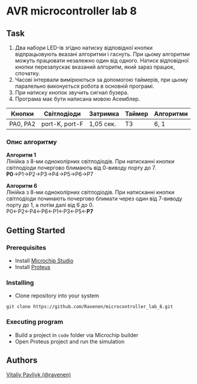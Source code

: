 # AVR microcontroller lab 8

## Task

1. Два набори LED-ів згідно натиску відповідної кнопки відпрацьовують вказані алгоритми і гаснуть. При цьому алгоритми можуть працювати незалежно один від одного. Натиск відповідної кнопки перезапускає вказаний алгоритм, який зараз працює, спочатку.
2. Часові інтервали вимірюються за допомогою таймерів, при цьому паралельно виконується робота в основній програмі.
3. При натиску кнопок звучить сигнал бузера.
4. Програма має бути написана мовою Асемблер.

| Кнопки   | Світлодіоди    | Затримка  | Таймер | Алгоритми |
| -------- | -------------- | --------- | ------ | --------- |
| PA0, PA2 | port-K, port-F | 1,05 сек. | T3     | 6, 1      |

### Опис алгоритму

**Алгоритм 1**  
Лінійка з 8-ми одноколірних світлодіодів. При натисканні кнопки світлодіоди почергово блимають від 0-виводу порту до 7.  
**P0**→P1→P2→P3→P4→P5→P6→P7

**Алгоритм 6**  
Лінійка з 8-ми одноколірних світлодіодів. При натисканні кнопки світлодіоди починають почергово блимати через один від 7-виводу порту до 1, а потім далі від 6 до 0.  
P0←P2←P4←P6←P1←P3←P5←**P7**

## Getting Started

### Prerequisites

- Install [Microchip Studio](https://www.microchip.com/en-us/development-tools-tools-and-software/microchip-studio-for-avr-and-sam-devices)
- Install [Proteus](https://www.labcenter.com/)

### Installing

- Clone repository into your system

```
git clone https://github.com/Ravenen/microcontroller_lab_8.git
```

### Executing program

- Build a project in `code` folder via Microchip builder
- Open Proteus project and run the simulation

## Authors

[Vitaliy Pavliyk (@ravenen)](https://github.com/Ravenen)
